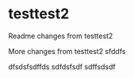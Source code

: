 # testtest2

Readme changes from testtest2

More changes from testtest2
sfddfs

dfsdsfsdffds
sdfdsfsdf
sdffsdsdf
